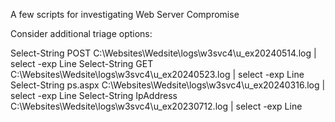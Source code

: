 A few scripts for investigating Web Server Compromise

Consider additional triage options:


Select-String POST C:\Websites\Wedsite\logs\w3svc4\u_ex20240514.log | select -exp Line
Select-String GET C:\Websites\Wedsite\logs\w3svc4\u_ex20240523.log | select -exp Line
Select-String ps.aspx C:\Websites\Wedsite\logs\w3svc4\u_ex20240316.log | select -exp Line
Select-String IpAddress C:\Websites\Wedsite\logs\w3svc4\u_ex20230712.log | select -exp Line
